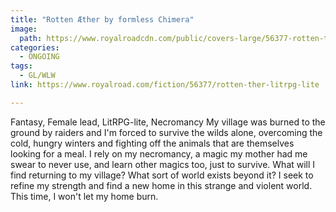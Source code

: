 ```yaml
---
title: "Rotten Æther by formless Chimera"
image:
  path: https://www.royalroadcdn.com/public/covers-large/56377-rotten-ther-litrpg-lite.jpg
categories:
  - ONGOING
tags:
  - GL/WLW
link: https://www.royalroad.com/fiction/56377/rotten-ther-litrpg-lite

---
```

Fantasy, Female lead, LitRPG-lite, Necromancy
My village was burned to the ground by raiders and I'm forced to survive the wilds alone, overcoming the cold, hungry winters and fighting off the animals that are themselves looking for a meal. I rely on my necromancy, a magic my mother had me swear to never use, and learn other magics too, just to survive. What will I find returning to my village? What sort of world exists beyond it?
I seek to refine my strength and find a new home in this strange and violent world. This time, I won't let my home burn.

